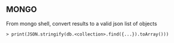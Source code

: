 

## MONGO

From mongo shell, convert results to a valid json list of objects
```
> print(JSON.stringify(db.<collection>.find({...}).toArray()))
```
